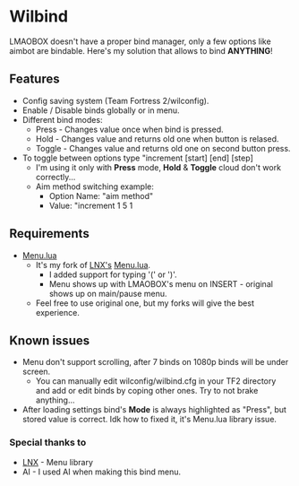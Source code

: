 # Wilbind
LMAOBOX doesn't have a proper bind manager, only a few options like aimbot are bindable.
Here's my solution that allows to bind **ANYTHING**!
## Features
- Config saving system (Team Fortress 2/wilconfig).
- Enable / Disable binds globally or in menu.
- Different bind modes:
    - Press - Changes value once when bind is pressed.
    - Hold - Changes value and returns old one when button is relased.
    - Toggle - Changes value and returns old one on second button press.
- To toggle between options type "increment [start] [end] [step]
    - I'm using it only with **Press** mode, **Hold** & **Toggle** cloud don't work correctly...
    - Aim method switching example:
        - Option Name: "aim method"
        - Value: "increment 1 5 1

## Requirements
- [Menu.lua](https://github.com/GNWilber/lmaobox-luas-public/blob/main/Menu.lua)
    - It's my fork of [LNX's](https://github.com/lnx00/) [Menu.lua](https://github.com/lnx00/Lmaobox-Lua/blob/main/src/MenuLib/Menu.lua).
        - I added support for typing '(' or ')'.
        - Menu shows up with LMAOBOX's menu on INSERT - original shows up on main/pause menu.
    - Feel free to use original one, but my forks will give the best experience.
## Known issues
- Menu don't support scrolling, after 7 binds on 1080p binds will be under screen.
    - You can manually edit wilconfig/wilbind.cfg in your TF2 directory and add or edit binds by coping other ones. Try to not brake anything...
- After loading settings bind's **Mode** is always highlighted as "Press", but stored value is correct. Idk how to fixed it, it's Menu.lua library issue.
### Special thanks to
- [LNX](https://github.com/lnx00/) - Menu library
- AI - I used AI when making this bind menu.